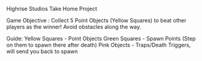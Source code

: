 Highrise Studios Take Home Project

Game Objective : Collect 5 Point Objects (Yellow Squares) to beat other players as the winner! Avoid obstacles along the way. 

Guide: 
Yellow Squares - Point Objects
Green Squares - Spawn Points (Step on them to spawn there after death) 
Pink Objects - Traps/Death Triggers, will send you back to spawn
